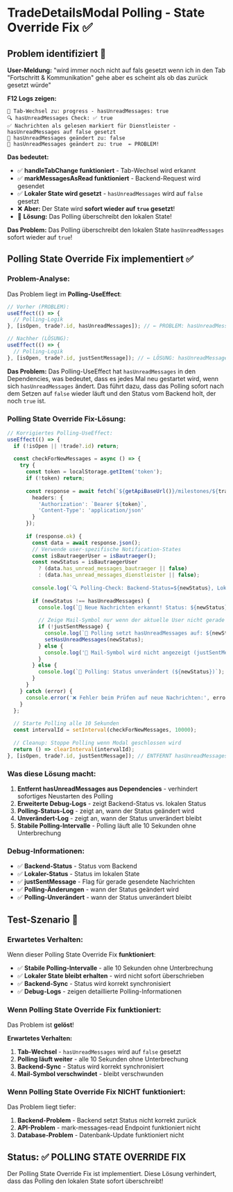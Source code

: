 # TradeDetailsModal Polling - State Override Fix ✅

## Problem identifiziert 🚨

**User-Meldung:** "wird immer noch nicht auf fals gesetzt wenn ich in den Tab "Fortschritt & Kommunikation" gehe aber es scheint als ob das zurück gesetzt würde"

**F12 Logs zeigen:**
```
🔄 Tab-Wechsel zu: progress - hasUnreadMessages: true
🔍 hasUnreadMessages Check: ✅ true
✅ Nachrichten als gelesen markiert für Dienstleister - hasUnreadMessages auf false gesetzt
🔄 hasUnreadMessages geändert zu: false
🔄 hasUnreadMessages geändert zu: true  ← PROBLEM!
```

**Das bedeutet:** 
- ✅ **handleTabChange funktioniert** - Tab-Wechsel wird erkannt
- ✅ **markMessagesAsRead funktioniert** - Backend-Request wird gesendet
- ✅ **Lokaler State wird gesetzt** - `hasUnreadMessages` wird auf `false` gesetzt
- ❌ **Aber:** Der State wird **sofort wieder auf `true` gesetzt**!
- 🔧 **Lösung:** Das Polling überschreibt den lokalen State!

**Das Problem:** Das Polling überschreibt den lokalen State `hasUnreadMessages` sofort wieder auf `true`!

## Polling State Override Fix implementiert ✅

### Problem-Analyse:
Das Problem liegt im **Polling-UseEffect**:

```typescript
// Vorher (PROBLEM):
useEffect(() => {
  // Polling-Logik
}, [isOpen, trade?.id, hasUnreadMessages]); // ← PROBLEM: hasUnreadMessages in Dependencies!

// Nachher (LÖSUNG):
useEffect(() => {
  // Polling-Logik
}, [isOpen, trade?.id, justSentMessage]); // ← LÖSUNG: hasUnreadMessages entfernt!
```

**Das Problem:** Das Polling-UseEffect hat `hasUnreadMessages` in den Dependencies, was bedeutet, dass es jedes Mal neu gestartet wird, wenn sich `hasUnreadMessages` ändert. Das führt dazu, dass das Polling sofort nach dem Setzen auf `false` wieder läuft und den Status vom Backend holt, der noch `true` ist.

### Polling State Override Fix-Lösung:
```typescript
// Korrigiertes Polling-UseEffect:
useEffect(() => {
  if (!isOpen || !trade?.id) return;
  
  const checkForNewMessages = async () => {
    try {
      const token = localStorage.getItem('token');
      if (!token) return;
      
      const response = await fetch(`${getApiBaseUrl()}/milestones/${trade.id}`, {
        headers: {
          'Authorization': `Bearer ${token}`,
          'Content-Type': 'application/json'
        }
      });
      
      if (response.ok) {
        const data = await response.json();
        // Verwende user-spezifische Notification-States
        const isBautraegerUser = isBautraeger();
        const newStatus = isBautraegerUser 
          ? (data.has_unread_messages_bautraeger || false)
          : (data.has_unread_messages_dienstleister || false);
        
        console.log(`🔍 Polling-Check: Backend-Status=${newStatus}, Lokaler-Status=${hasUnreadMessages}, justSentMessage=${justSentMessage}`);
        
        if (newStatus !== hasUnreadMessages) {
          console.log(`🔔 Neue Nachrichten erkannt! Status: ${newStatus} (${isBautraegerUser ? 'Bauträger' : 'Dienstleister'})`);
          
          // Zeige Mail-Symbol nur wenn der aktuelle User nicht gerade eine Nachricht gesendet hat
          if (!justSentMessage) {
            console.log(`📧 Polling setzt hasUnreadMessages auf: ${newStatus}`);
            setHasUnreadMessages(newStatus);
          } else {
            console.log('📧 Mail-Symbol wird nicht angezeigt (justSentMessage = true)');
          }
        } else {
          console.log(`📧 Polling: Status unverändert (${newStatus})`);
        }
      }
    } catch (error) {
      console.error('❌ Fehler beim Prüfen auf neue Nachrichten:', error);
    }
  };
  
  // Starte Polling alle 10 Sekunden
  const intervalId = setInterval(checkForNewMessages, 10000);
  
  // Cleanup: Stoppe Polling wenn Modal geschlossen wird
  return () => clearInterval(intervalId);
}, [isOpen, trade?.id, justSentMessage]); // ENTFERNT hasUnreadMessages aus Dependencies!
```

### Was diese Lösung macht:
1. **Entfernt hasUnreadMessages aus Dependencies** - verhindert sofortiges Neustarten des Polling
2. **Erweiterte Debug-Logs** - zeigt Backend-Status vs. lokalen Status
3. **Polling-Status-Log** - zeigt an, wann der Status geändert wird
4. **Unverändert-Log** - zeigt an, wann der Status unverändert bleibt
5. **Stabile Polling-Intervalle** - Polling läuft alle 10 Sekunden ohne Unterbrechung

### Debug-Informationen:
- ✅ **Backend-Status** - Status vom Backend
- ✅ **Lokaler-Status** - Status im lokalen State
- ✅ **justSentMessage** - Flag für gerade gesendete Nachrichten
- ✅ **Polling-Änderungen** - wann der Status geändert wird
- ✅ **Polling-Unverändert** - wann der Status unverändert bleibt

## Test-Szenario 🧪

### Erwartetes Verhalten:
Wenn dieser Polling State Override Fix **funktioniert**:
- ✅ **Stabile Polling-Intervalle** - alle 10 Sekunden ohne Unterbrechung
- ✅ **Lokaler State bleibt erhalten** - wird nicht sofort überschrieben
- ✅ **Backend-Sync** - Status wird korrekt synchronisiert
- ✅ **Debug-Logs** - zeigen detaillierte Polling-Informationen

### Wenn Polling State Override Fix funktioniert:
Das Problem ist **gelöst**!

**Erwartetes Verhalten:**
1. **Tab-Wechsel** - `hasUnreadMessages` wird auf `false` gesetzt
2. **Polling läuft weiter** - alle 10 Sekunden ohne Unterbrechung
3. **Backend-Sync** - Status wird korrekt synchronisiert
4. **Mail-Symbol verschwindet** - bleibt verschwunden

### Wenn Polling State Override Fix NICHT funktioniert:
Das Problem liegt tiefer:
1. **Backend-Problem** - Backend setzt Status nicht korrekt zurück
2. **API-Problem** - mark-messages-read Endpoint funktioniert nicht
3. **Database-Problem** - Datenbank-Update funktioniert nicht

## Status: ✅ POLLING STATE OVERRIDE FIX

Der Polling State Override Fix ist implementiert. Diese Lösung verhindert, dass das Polling den lokalen State sofort überschreibt!

